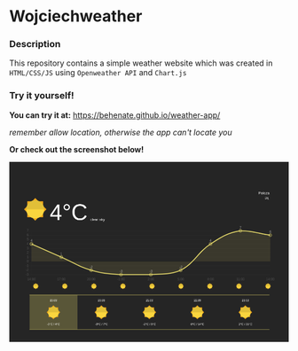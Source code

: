 # Wojciechweather

### Description

This repository contains a simple weather website which was created in `HTML/CSS/JS` using `Openweather API` and `Chart.js`

### Try it yourself! 

**You can try it at:** https://behenate.github.io/weather-app/ 

*remember allow location, otherwise the app can't locate you*

**Or check out the screenshot below!**

<img src="demo.png">
